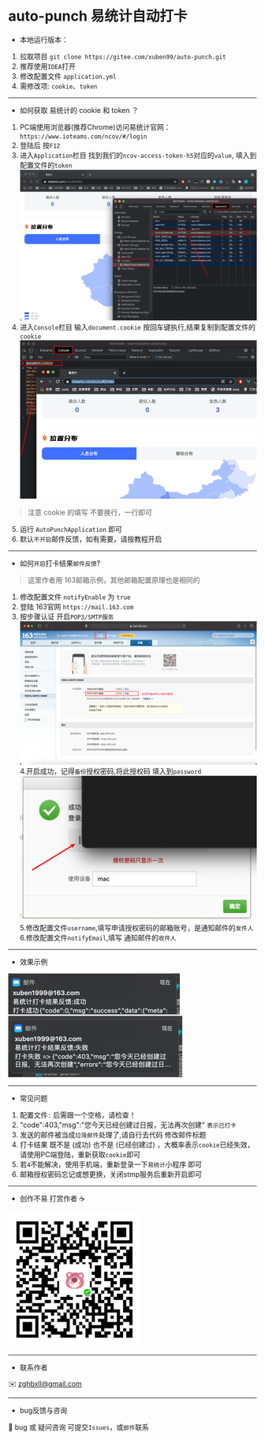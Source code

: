 # auto-punch 易统计自动打卡
- 本地运行版本：

1. 拉取项目 `git clone https://gitee.com/xuben99/auto-punch.git`
2. 推荐使用`IDEA`打开
3. 修改配置文件 `application.yml`
4. 需修改项: `cookie`、`token`
---
- 如何获取 易统计的 cookie 和 token ？
1. PC端使用浏览器(推荐Chrome)访问易统计官网：`https://www.ioteams.com/ncov/#/login`
2. 登陆后 按`F12` 
3. 进入`Application`栏目 找到我们的`ncov-access-token-h5`对应的`value`, 填入到配置文件的`token`
![img.png](img.png)
4. 进入`Console`栏目 输入`document.cookie` 按回车键执行,结果复制到配置文件的`cookie`
![img_1.png](img_1.png)
> 注意 cookie 的填写 不要换行，一行即可
5. 运行 `AutoPunchApplication` 即可
6. 默认`不开启`邮件反馈，如有需要，请按教程开启
---
- 如何`开启`打卡结果`邮件反馈`?
> 这里作者用 163邮箱示例，其他邮箱配置原理也是相同的
1. 修改配置文件 `notifyEnable` 为 `true`
2. 登陆 163官网 `https://mail.163.com`
3. 按步骤认证 开启`POP3/SMTP服务`
![img_2.png](img_2.png)
4.开启成功，记得`备份`授权密码,将此授权码 填入到`password`
![img_3.png](img_3.png)
5.修改配置文件`username`,填写申请授权密码的邮箱账号，是通知邮件的`发件人`
6.修改配置文件`notifyEmail`,填写 通知邮件的`收件人`
   
---
- 效果示例

![img_4.png](img_4.png)
![img_5.png](img_5.png)

--- 
- 常见问题
1. 配置文件`:` 后需跟一个空格，请检查！
2. "code":403,"msg":"您今天已经创建过日报，无法再次创建" `表示已打卡`
3. 发送的邮件被当成`垃圾邮件`处理了,请自行去代码 修改邮件标题
4. 打卡结果 既不是 (成功) 也不是 (已经创建过) ，大概率表示`cookie`已经失效，请使用PC端登陆，重新获取`cookie`即可
5. 若`4`不能解决，使用手机端，重新登录一下`易统计`小程序 即可
6. 邮箱授权密码忘记或想更换，关闭stmp服务后重新开启即可

---
- 创作不易 打赏作者 ☕️

![img_6.png](img_6.png)

--- 
- 联系作者

✉️ zghbxll@gmail.com 

--- 
- bug反馈与咨询

🐛 bug 或 疑问咨询 可提交`Issues`，或`邮件`联系

